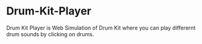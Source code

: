 # Drum-Kit-Player
Drum Kit Player is Web Simulation of Drum Kit where you can play differernt drum sounds by clicking on drums.
